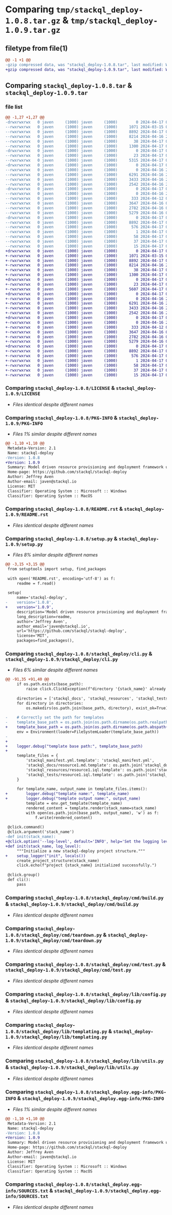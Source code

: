 # Comparing `tmp/stackql_deploy-1.0.8.tar.gz` & `tmp/stackql_deploy-1.0.9.tar.gz`

## filetype from file(1)

```diff
@@ -1 +1 @@
-gzip compressed data, was "stackql_deploy-1.0.8.tar", last modified: Wed Apr 17 00:38:34 2024, max compression
+gzip compressed data, was "stackql_deploy-1.0.9.tar", last modified: Wed Apr 17 01:12:59 2024, max compression
```

## Comparing `stackql_deploy-1.0.8.tar` & `stackql_deploy-1.0.9.tar`

### file list

```diff
@@ -1,27 +1,27 @@
-drwxrwxrwx   0 javen     (1000) javen     (1000)        0 2024-04-17 00:38:34.900972 stackql_deploy-1.0.8/
--rwxrwxrwx   0 javen     (1000) javen     (1000)     1071 2024-03-15 01:52:38.000000 stackql_deploy-1.0.8/LICENSE
--rwxrwxrwx   0 javen     (1000) javen     (1000)     8892 2024-04-17 00:38:34.883778 stackql_deploy-1.0.8/PKG-INFO
--rwxrwxrwx   0 javen     (1000) javen     (1000)     8214 2024-04-16 23:03:24.000000 stackql_deploy-1.0.8/README.rst
--rwxrwxrwx   0 javen     (1000) javen     (1000)       38 2024-04-17 00:38:34.903352 stackql_deploy-1.0.8/setup.cfg
--rwxrwxrwx   0 javen     (1000) javen     (1000)     1300 2024-04-17 00:38:09.000000 stackql_deploy-1.0.8/setup.py
-drwxrwxrwx   0 javen     (1000) javen     (1000)        0 2024-04-17 00:38:34.193268 stackql_deploy-1.0.8/stackql_deploy/
--rwxrwxrwx   0 javen     (1000) javen     (1000)       23 2024-04-17 00:38:09.000000 stackql_deploy-1.0.8/stackql_deploy/__init__.py
--rwxrwxrwx   0 javen     (1000) javen     (1000)     5315 2024-04-17 00:37:50.000000 stackql_deploy-1.0.8/stackql_deploy/cli.py
-drwxrwxrwx   0 javen     (1000) javen     (1000)        0 2024-04-17 00:38:34.575383 stackql_deploy-1.0.8/stackql_deploy/cmd/
--rwxrwxrwx   0 javen     (1000) javen     (1000)        0 2024-04-16 23:31:31.000000 stackql_deploy-1.0.8/stackql_deploy/cmd/__init__.py
--rwxrwxrwx   0 javen     (1000) javen     (1000)     6291 2024-04-16 23:16:19.000000 stackql_deploy-1.0.8/stackql_deploy/cmd/build.py
--rwxrwxrwx   0 javen     (1000) javen     (1000)     3433 2024-04-16 23:17:44.000000 stackql_deploy-1.0.8/stackql_deploy/cmd/teardown.py
--rwxrwxrwx   0 javen     (1000) javen     (1000)     2542 2024-04-16 23:17:44.000000 stackql_deploy-1.0.8/stackql_deploy/cmd/test.py
-drwxrwxrwx   0 javen     (1000) javen     (1000)        0 2024-04-17 00:38:34.814013 stackql_deploy-1.0.8/stackql_deploy/lib/
--rwxrwxrwx   0 javen     (1000) javen     (1000)        0 2024-04-16 23:31:31.000000 stackql_deploy-1.0.8/stackql_deploy/lib/__init__.py
--rwxrwxrwx   0 javen     (1000) javen     (1000)      333 2024-04-12 03:18:07.000000 stackql_deploy-1.0.8/stackql_deploy/lib/bootstrap.py
--rwxrwxrwx   0 javen     (1000) javen     (1000)     3647 2024-04-16 02:40:32.000000 stackql_deploy-1.0.8/stackql_deploy/lib/config.py
--rwxrwxrwx   0 javen     (1000) javen     (1000)     2782 2024-04-16 03:47:18.000000 stackql_deploy-1.0.8/stackql_deploy/lib/templating.py
--rwxrwxrwx   0 javen     (1000) javen     (1000)     5279 2024-04-16 03:46:51.000000 stackql_deploy-1.0.8/stackql_deploy/lib/utils.py
-drwxrwxrwx   0 javen     (1000) javen     (1000)        0 2024-04-17 00:38:34.863298 stackql_deploy-1.0.8/stackql_deploy.egg-info/
--rwxrwxrwx   0 javen     (1000) javen     (1000)     8892 2024-04-17 00:38:33.000000 stackql_deploy-1.0.8/stackql_deploy.egg-info/PKG-INFO
--rwxrwxrwx   0 javen     (1000) javen     (1000)      576 2024-04-17 00:38:33.000000 stackql_deploy-1.0.8/stackql_deploy.egg-info/SOURCES.txt
--rwxrwxrwx   0 javen     (1000) javen     (1000)        1 2024-04-17 00:38:33.000000 stackql_deploy-1.0.8/stackql_deploy.egg-info/dependency_links.txt
--rwxrwxrwx   0 javen     (1000) javen     (1000)       58 2024-04-17 00:38:33.000000 stackql_deploy-1.0.8/stackql_deploy.egg-info/entry_points.txt
--rwxrwxrwx   0 javen     (1000) javen     (1000)       37 2024-04-17 00:38:33.000000 stackql_deploy-1.0.8/stackql_deploy.egg-info/requires.txt
--rwxrwxrwx   0 javen     (1000) javen     (1000)       15 2024-04-17 00:38:33.000000 stackql_deploy-1.0.8/stackql_deploy.egg-info/top_level.txt
+drwxrwxrwx   0 javen     (1000) javen     (1000)        0 2024-04-17 01:12:59.084573 stackql_deploy-1.0.9/
+-rwxrwxrwx   0 javen     (1000) javen     (1000)     1071 2024-03-15 01:52:38.000000 stackql_deploy-1.0.9/LICENSE
+-rwxrwxrwx   0 javen     (1000) javen     (1000)     8892 2024-04-17 01:12:59.054865 stackql_deploy-1.0.9/PKG-INFO
+-rwxrwxrwx   0 javen     (1000) javen     (1000)     8214 2024-04-16 23:03:24.000000 stackql_deploy-1.0.9/README.rst
+-rwxrwxrwx   0 javen     (1000) javen     (1000)       38 2024-04-17 01:12:59.087598 stackql_deploy-1.0.9/setup.cfg
+-rwxrwxrwx   0 javen     (1000) javen     (1000)     1300 2024-04-17 00:53:56.000000 stackql_deploy-1.0.9/setup.py
+drwxrwxrwx   0 javen     (1000) javen     (1000)        0 2024-04-17 01:12:56.725468 stackql_deploy-1.0.9/stackql_deploy/
+-rwxrwxrwx   0 javen     (1000) javen     (1000)       23 2024-04-17 00:53:56.000000 stackql_deploy-1.0.9/stackql_deploy/__init__.py
+-rwxrwxrwx   0 javen     (1000) javen     (1000)     5607 2024-04-17 01:12:14.000000 stackql_deploy-1.0.9/stackql_deploy/cli.py
+drwxrwxrwx   0 javen     (1000) javen     (1000)        0 2024-04-17 01:12:58.404766 stackql_deploy-1.0.9/stackql_deploy/cmd/
+-rwxrwxrwx   0 javen     (1000) javen     (1000)        0 2024-04-16 23:31:31.000000 stackql_deploy-1.0.9/stackql_deploy/cmd/__init__.py
+-rwxrwxrwx   0 javen     (1000) javen     (1000)     6291 2024-04-16 23:16:19.000000 stackql_deploy-1.0.9/stackql_deploy/cmd/build.py
+-rwxrwxrwx   0 javen     (1000) javen     (1000)     3433 2024-04-16 23:17:44.000000 stackql_deploy-1.0.9/stackql_deploy/cmd/teardown.py
+-rwxrwxrwx   0 javen     (1000) javen     (1000)     2542 2024-04-16 23:17:44.000000 stackql_deploy-1.0.9/stackql_deploy/cmd/test.py
+drwxrwxrwx   0 javen     (1000) javen     (1000)        0 2024-04-17 01:12:58.906858 stackql_deploy-1.0.9/stackql_deploy/lib/
+-rwxrwxrwx   0 javen     (1000) javen     (1000)        0 2024-04-16 23:31:31.000000 stackql_deploy-1.0.9/stackql_deploy/lib/__init__.py
+-rwxrwxrwx   0 javen     (1000) javen     (1000)      333 2024-04-12 03:18:07.000000 stackql_deploy-1.0.9/stackql_deploy/lib/bootstrap.py
+-rwxrwxrwx   0 javen     (1000) javen     (1000)     3647 2024-04-16 02:40:32.000000 stackql_deploy-1.0.9/stackql_deploy/lib/config.py
+-rwxrwxrwx   0 javen     (1000) javen     (1000)     2782 2024-04-16 03:47:18.000000 stackql_deploy-1.0.9/stackql_deploy/lib/templating.py
+-rwxrwxrwx   0 javen     (1000) javen     (1000)     5279 2024-04-16 03:46:51.000000 stackql_deploy-1.0.9/stackql_deploy/lib/utils.py
+drwxrwxrwx   0 javen     (1000) javen     (1000)        0 2024-04-17 01:12:59.006557 stackql_deploy-1.0.9/stackql_deploy.egg-info/
+-rwxrwxrwx   0 javen     (1000) javen     (1000)     8892 2024-04-17 01:12:55.000000 stackql_deploy-1.0.9/stackql_deploy.egg-info/PKG-INFO
+-rwxrwxrwx   0 javen     (1000) javen     (1000)      576 2024-04-17 01:12:56.000000 stackql_deploy-1.0.9/stackql_deploy.egg-info/SOURCES.txt
+-rwxrwxrwx   0 javen     (1000) javen     (1000)        1 2024-04-17 01:12:55.000000 stackql_deploy-1.0.9/stackql_deploy.egg-info/dependency_links.txt
+-rwxrwxrwx   0 javen     (1000) javen     (1000)       58 2024-04-17 01:12:55.000000 stackql_deploy-1.0.9/stackql_deploy.egg-info/entry_points.txt
+-rwxrwxrwx   0 javen     (1000) javen     (1000)       37 2024-04-17 01:12:55.000000 stackql_deploy-1.0.9/stackql_deploy.egg-info/requires.txt
+-rwxrwxrwx   0 javen     (1000) javen     (1000)       15 2024-04-17 01:12:55.000000 stackql_deploy-1.0.9/stackql_deploy.egg-info/top_level.txt
```

### Comparing `stackql_deploy-1.0.8/LICENSE` & `stackql_deploy-1.0.9/LICENSE`

 * *Files identical despite different names*

### Comparing `stackql_deploy-1.0.8/PKG-INFO` & `stackql_deploy-1.0.9/PKG-INFO`

 * *Files 1% similar despite different names*

```diff
@@ -1,10 +1,10 @@
 Metadata-Version: 2.1
 Name: stackql-deploy
-Version: 1.0.8
+Version: 1.0.9
 Summary: Model driven resource provisioning and deployment framework using StackQL.
 Home-page: https://github.com/stackql/stackql-deploy
 Author: Jeffrey Aven
 Author-email: javen@stackql.io
 License: MIT
 Classifier: Operating System :: Microsoft :: Windows
 Classifier: Operating System :: MacOS
```

### Comparing `stackql_deploy-1.0.8/README.rst` & `stackql_deploy-1.0.9/README.rst`

 * *Files identical despite different names*

### Comparing `stackql_deploy-1.0.8/setup.py` & `stackql_deploy-1.0.9/setup.py`

 * *Files 8% similar despite different names*

```diff
@@ -3,15 +3,15 @@
 from setuptools import setup, find_packages
 
 with open('README.rst', encoding='utf-8') as f:
     readme = f.read()
 
 setup(
     name='stackql-deploy',
-    version='1.0.8',
+    version='1.0.9',
     description='Model driven resource provisioning and deployment framework using StackQL.',
     long_description=readme,
     author='Jeffrey Aven',
     author_email='javen@stackql.io',
     url='https://github.com/stackql/stackql-deploy',
     license='MIT',
     packages=find_packages(),
```

### Comparing `stackql_deploy-1.0.8/stackql_deploy/cli.py` & `stackql_deploy-1.0.9/stackql_deploy/cli.py`

 * *Files 6% similar despite different names*

```diff
@@ -91,35 +91,40 @@
     if os.path.exists(base_path):
         raise click.ClickException(f"directory '{stack_name}' already exists.")
     
     directories = ['stackql_docs', 'stackql_resources', 'stackql_tests']
     for directory in directories:
         os.makedirs(os.path.join(base_path, directory), exist_ok=True)
     
-    # Correctly set the path for templates
-    template_base_path = os.path.join(os.path.dirname(os.path.realpath(__file__)), 'templates')
+    template_base_path = os.path.join(os.path.dirname(os.path.abspath(__file__)), 'templates')
     env = Environment(loader=FileSystemLoader(template_base_path))
-    
+
+    logger.debug("template base path:", template_base_path)
+
     template_files = {
         'stackql_manifest.yml.template': 'stackql_manifest.yml',
         'stackql_docs/resource1.md.template': os.path.join('stackql_docs', 'resource1.md'),
         'stackql_resources/resource1.iql.template': os.path.join('stackql_resources', 'resource1.iql'),
         'stackql_tests/resource1.iql.template': os.path.join('stackql_tests', 'resource1.iql')
     }
     
     for template_name, output_name in template_files.items():
+        logger.debug("template name:", template_name)
+        logger.debug("template output name:", output_name)
         template = env.get_template(template_name)
         rendered_content = template.render(stack_name=stack_name)
         with open(os.path.join(base_path, output_name), 'w') as f:
             f.write(rendered_content)
 
 @click.command()
 @click.argument('stack_name')
-def init(stack_name):
+@click.option('--log-level', default='INFO', help='Set the logging level (DEBUG, INFO, WARNING, ERROR, CRITICAL)')
+def init(stack_name, log_level):
     """Initialize a new stackql-deploy project structure."""
+    setup_logger("init", locals())
     create_project_structure(stack_name)
     click.echo(f"project {stack_name} initialized successfully.")
 
 @click.group()
 def cli():
     pass
```

### Comparing `stackql_deploy-1.0.8/stackql_deploy/cmd/build.py` & `stackql_deploy-1.0.9/stackql_deploy/cmd/build.py`

 * *Files identical despite different names*

### Comparing `stackql_deploy-1.0.8/stackql_deploy/cmd/teardown.py` & `stackql_deploy-1.0.9/stackql_deploy/cmd/teardown.py`

 * *Files identical despite different names*

### Comparing `stackql_deploy-1.0.8/stackql_deploy/cmd/test.py` & `stackql_deploy-1.0.9/stackql_deploy/cmd/test.py`

 * *Files identical despite different names*

### Comparing `stackql_deploy-1.0.8/stackql_deploy/lib/config.py` & `stackql_deploy-1.0.9/stackql_deploy/lib/config.py`

 * *Files identical despite different names*

### Comparing `stackql_deploy-1.0.8/stackql_deploy/lib/templating.py` & `stackql_deploy-1.0.9/stackql_deploy/lib/templating.py`

 * *Files identical despite different names*

### Comparing `stackql_deploy-1.0.8/stackql_deploy/lib/utils.py` & `stackql_deploy-1.0.9/stackql_deploy/lib/utils.py`

 * *Files identical despite different names*

### Comparing `stackql_deploy-1.0.8/stackql_deploy.egg-info/PKG-INFO` & `stackql_deploy-1.0.9/stackql_deploy.egg-info/PKG-INFO`

 * *Files 1% similar despite different names*

```diff
@@ -1,10 +1,10 @@
 Metadata-Version: 2.1
 Name: stackql-deploy
-Version: 1.0.8
+Version: 1.0.9
 Summary: Model driven resource provisioning and deployment framework using StackQL.
 Home-page: https://github.com/stackql/stackql-deploy
 Author: Jeffrey Aven
 Author-email: javen@stackql.io
 License: MIT
 Classifier: Operating System :: Microsoft :: Windows
 Classifier: Operating System :: MacOS
```

### Comparing `stackql_deploy-1.0.8/stackql_deploy.egg-info/SOURCES.txt` & `stackql_deploy-1.0.9/stackql_deploy.egg-info/SOURCES.txt`

 * *Files identical despite different names*

